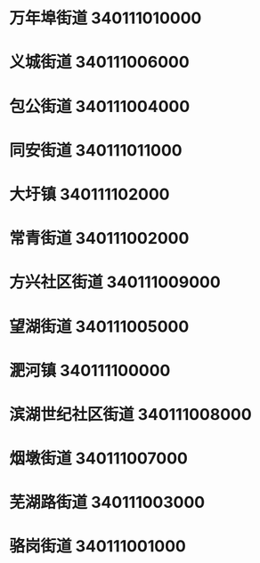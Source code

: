 # 万年埠街道 340111010000
# 义城街道 340111006000
# 包公街道 340111004000
# 同安街道 340111011000
# 大圩镇 340111102000
# 常青街道 340111002000
# 方兴社区街道 340111009000
# 望湖街道 340111005000
# 淝河镇 340111100000
# 滨湖世纪社区街道 340111008000
# 烟墩街道 340111007000
# 芜湖路街道 340111003000
# 骆岗街道 340111001000
